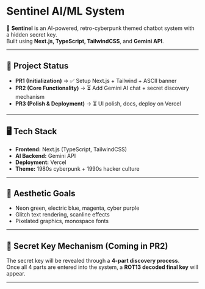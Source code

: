 # Sentinel AI/ML System

🚀 **Sentinel** is an AI-powered, retro-cyberpunk themed chatbot system with a hidden secret key.  
Built using **Next.js, TypeScript, TailwindCSS**, and **Gemini API**.

---

## 📌 Project Status
- **PR1 (Initialization)** → ✅ Setup Next.js + Tailwind + ASCII banner
- **PR2 (Core Functionality)** → ⏳ Add Gemini AI chat + secret discovery mechanism
- **PR3 (Polish & Deployment)** → ⏳ UI polish, docs, deploy on Vercel

---

## 🖥️ Tech Stack
- **Frontend:** Next.js (TypeScript, TailwindCSS)
- **AI Backend:** Gemini API
- **Deployment:** Vercel
- **Theme:** 1980s cyberpunk + 1990s hacker culture

---

## 🎨 Aesthetic Goals
- Neon green, electric blue, magenta, cyber purple
- Glitch text rendering, scanline effects
- Pixelated graphics, monospace fonts

---

## 🔑 Secret Key Mechanism (Coming in PR2)
The secret key will be revealed through a **4-part discovery process**.  
Once all 4 parts are entered into the system, a **ROT13 decoded final key** will appear.

---

